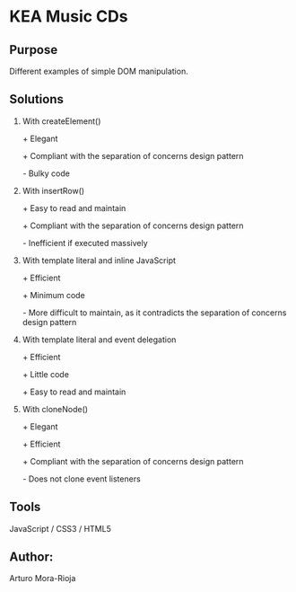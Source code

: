 # KEA Music CDs

## Purpose
Different examples of simple DOM manipulation.

## Solutions
1. With createElement()
    
    \+ Elegant
    
    \+ Compliant with the separation of concerns design pattern
    
    \- Bulky code   
2. With insertRow()
    
    \+ Easy to read and maintain
    
    \+ Compliant with the separation of concerns design pattern
    
    \- Inefficient if executed massively
3. With template literal and inline JavaScript
    
    \+ Efficient 
    
    \+ Minimum code
    
    \- More difficult to maintain, as it contradicts the separation of concerns design pattern
4. With template literal and event delegation

    \+ Efficient

    \+ Little code

    \+ Easy to read and maintain
5. With cloneNode()    
    
    \+ Elegant
    
    \+ Efficient
    
    \+ Compliant with the separation of concerns design pattern
    
    \- Does not clone event listeners

## Tools
JavaScript / CSS3 / HTML5

## Author:
Arturo Mora-Rioja
